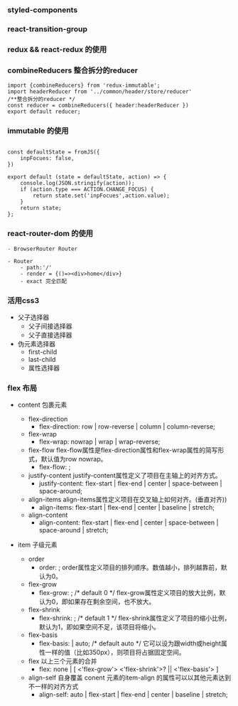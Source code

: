 ### styled-components 

### react-transition-group

### redux && react-redux 的使用 

### combineReducers 整合拆分的reducer 
```
import {combineReducers} from 'redux-immutable';
import headerReducer from '../common/header/store/reducer'
/**整合拆分的reducer */
const reducer = combineReducers({ header:headerReducer })
export default reducer;
```

### immutable 的使用
```

const defaultState = fromJS({
    inpFocues: false,
})

export default (state = defaultState, action) => {
    console.log(JSON.stringify(action));
    if (action.type === ACTION.CHANGE_FOCUS) {
        return state.set('inpFocues',action.value);
    }
    return state;
}; 
```

### react-router-dom 的使用
```
- BrowserRouter Router

- Router
    - path:'/'
    - render = {()=><div>home</div>}
    - exact 完全匹配
```



### 活用css3
- 父子选择器
    - 父子间接选择器
    - 父子直接选择器
- 伪元素选择器
    - first-child
    - last-child
    - 属性选择器
  
### flex 布局
- content 包裹元素
  - flex-direction
    - flex-direction: row | row-reverse | column | column-reverse;
  - flex-wrap
    -   flex-wrap: nowrap | wrap | wrap-reverse;
  - flex-flow flex-flow属性是flex-direction属性和flex-wrap属性的简写形式，默认值为row nowrap。
    -   flex-flow: <flex-direction> <flex-wrap>;
  - justify-content justify-content属性定义了项目在主轴上的对齐方式。
    -   justify-content: flex-start | flex-end | center | space-between | space-around;
  - align-items align-items属性定义项目在交叉轴上如何对齐。(垂直对齐))
    - align-items: flex-start | flex-end | center | baseline | stretch;
  - align-content
    - align-content: flex-start | flex-end | center | space-between | space-around | stretch;

- item 子级元素
    - order
      -   order: <integer>; order属性定义项目的排列顺序。数值越小，排列越靠前，默认为0。
    - flex-grow
      -   flex-grow: <number>; /* default 0 */ flex-grow属性定义项目的放大比例，默认为0，即如果存在剩余空间，也不放大。
    - flex-shrink
      -   flex-shrink: <number>; /* default 1 */ flex-shrink属性定义了项目的缩小比例，默认为1，即如果空间不足，该项目将缩小。
    - flex-basis
      -   flex-basis: <length> | auto; /* default auto */ 它可以设为跟width或height属性一样的值（比如350px），则项目将占据固定空间。
    - flex 以上三个元素的合并
      -   flex: none | [ <'flex-grow'> <'flex-shrink'>? || <'flex-basis'> ]
    - align-self 自身覆盖 conent 元素的item-align 的属性可以以其他元素达到不一样的对齐方式
      -   align-self: auto | flex-start | flex-end | center | baseline | stretch;